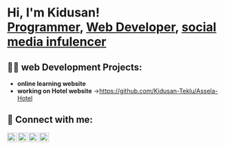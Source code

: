 <h1>Hi, I'm Kidusan! <br/><a href="https://github.com/kidusdt">Programmer</a>, <a href="https://www.linkedin.com/in//kidusan-teklu-3013332aa/">Web Developer</a>, <a href="https://www.instagram.com/kidus_dt/">social media infulencer </a></h1>

<h2>👨‍💻  web  Development Projects:</h2>

- <b>online learning website</b>
 - <b>working on Hotel website</b>
   ->https://github.com/Kidusan-Teklu/Assela-Hotel

<h2> 🤳 Connect with me:</h2>

[<img align="left" alt="kidusdt | Facebook" width="22px" src="https://cdn.jsdelivr.net/npm/simple-icons@3.13.0/icons/facebook.svg" />][facebook]
[<img align="left" alt="kidusdt | Twitter" width="22px" src="https://cdn.jsdelivr.net/npm/simple-icons@v3/icons/twitter.svg" />][twitter]
[<img align="left" alt="kidusdt | LinkedIn" width="22px" src="https://cdn.jsdelivr.net/npm/simple-icons@v3/icons/linkedin.svg" />][linkedin]
[<img align="left" alt="kidusdt | Instagram" width="22px" src="https://cdn.jsdelivr.net/npm/simple-icons@v3/icons/instagram.svg" />][instagram]

[twitter]:https://twitter.com/kidusdt
[facebook]:https://www.facebook.com/kedusan.teklu
[instagram]: https://www.instagram.com/kidus_dt/
[linkedin]: https://www.linkedin.com/in/kidusan-teklu-3013332aa/

<!--
**kidusdt/kidusdt** is a ✨ _special_ ✨ repository because its `README.md` (this file) appears on your GitHub profile.

Here are some ideas to get you started:

- 🔭 I’m currently working on ...
- 🌱 I’m currently learning ...
- 👯 I’m looking to collaborate on ...
- 🤔 I’m looking for help with ...
- 💬 Ask me about ...
- 📫 How to reach me: ...
- 😄 Pronouns: ...
- ⚡ Fun fact: ...
-->
